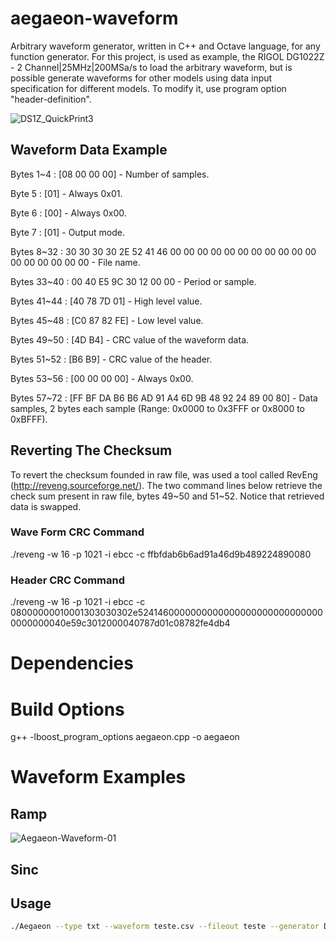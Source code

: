 # aegaeon-waveform
Arbitrary waveform generator, written in C++ and Octave language, for any function generator. For this project, is used as example, the RIGOL DG1022Z - 2 Channel|25MHz|200MSa/s to load the arbitrary waveform, but is possible generate waveforms for other models using data input specification for different models. To modify it, use program option "header-definition".

![DS1Z_QuickPrint3](https://user-images.githubusercontent.com/27175864/66274452-d347e500-e876-11e9-853e-cc0ea43a5dcd.png)

## Waveform Data Example

Bytes 1~4 : [08 00 00 00] - Number of samples.

Byte 5 : [01] - Always 0x01.

Byte 6 : [00] - Always 0x00.

Byte 7 : [01] - Output mode.

Bytes 8~32 : 30 30 30 30 2E 52 41 46 00 00 00 00 00 00 00 00 00 00 00 00 00 00 00 00 00 - File name.

Bytes 33~40 : 00 40 E5 9C 30 12 00 00 - Period or sample.

Bytes 41~44 : [40 78 7D 01] - High level value.

Bytes 45~48 : [C0 87 82 FE] - Low level value.

Bytes 49~50 : [4D B4] - CRC value of the waveform data.

Bytes 51~52 : [B6 B9] - CRC value of the header.

Bytes 53~56 : [00 00 00 00] - Always 0x00.

Bytes 57~72 : [FF BF DA B6 B6 AD 91 A4 6D 9B 48 92 24 89 00 80] - Data samples, 2 bytes each sample (Range: 0x0000 to 0x3FFF or 0x8000 to 0xBFFF).

## Reverting The Checksum

To revert the checksum founded in raw file, was used a tool called RevEng (http://reveng.sourceforge.net/). The two command lines below retrieve the check sum present in raw file, bytes 49~50 and 51~52. Notice that retrieved data is swapped.

### Wave Form CRC Command

./reveng -w 16 -p 1021 -i ebcc -c ffbfdab6b6ad91a46d9b489224890080

### Header CRC Command

./reveng -w 16 -p 1021 -i ebcc -c 08000000010001303030302e52414600000000000000000000000000000000000040e59c3012000040787d01c08782fe4db4

# Dependencies

# Build Options

g++ -lboost_program_options aegaeon.cpp -o aegaeon

# Waveform Examples

## Ramp
![Aegaeon-Waveform-01](https://user-images.githubusercontent.com/27175864/66438563-f57f6580-ea24-11e9-92d7-fe995c7062fa.png)

## Sinc

## Usage
```bash
./Aegaeon --type txt --waveform teste.csv --fileout teste --generator DG-1022Z
```
